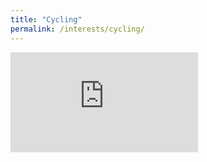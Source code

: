 ```yaml
---
title: "Cycling"
permalink: /interests/cycling/
---
```


<iframe height='160' width='300' frameborder='0' allowtransparency='true' scrolling='no' src='https://www.strava.com/athletes/16723445/activity-summary/97206d823c03ed8f8e90f9f7eb641d35421879b0'></iframe>
